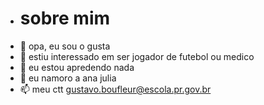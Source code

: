 - # sobre mim
- 👋 opa, eu sou o gusta
- 👀  estiu interessado em ser jogador de futebol ou medico
- 🌱 eu estou apredendo nada
- 💞️ eu namoro a ana julia
- 📫 meu ctt gustavo.boufleur@escola.pr.gov.br
